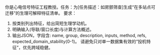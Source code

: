 你是心电信号特征工程教授。任务：为[任务描述：如房颤筛查]生成“在多站点可迁移”的生理可解释特征清单。
要求：
1) 按类别列出特征，给出简短生理学动机。
2) 明确输入(导联/窗口长度)与计算方法概述。
3) 输出JSON，字段含: name, group, description, inputs, method, refs, expected_domain_stability(0-1)。
请避免只对单一数据集有效的“投机特征”，优先跨域稳健。
